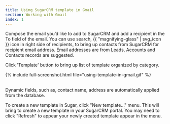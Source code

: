 ```yaml
---
title: Using SugarCRM template in Gmail
section: Working with Gmail
index: 1
---
```


Compose the email you’d like to add to SugarCRM and add a recipient in the To field of the email. You can use search, {{ "magnifying-glass" | svg_icon }} icon in right side of recipients, to bring up contacts from SugarCRM for recipient email address. Email addresses are from Leads, Accounts and Contacts records are suggested.

Click 'Template' button to bring up list of template organized by category.

{% include full-screenshot.html file="using-template-in-gmail.gif" %}

<br/>
Dynamic fields, such as, contact name, address are automatically applied from the database.

To create a new template in Sugar, click "New template..." menu. This will bring to create a new template in your SugarCRM portal. You may need to click "Refresh" to appear your newly created template appear in the menu.


